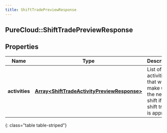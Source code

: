 ```yaml
---
title: ShiftTradePreviewResponse
---
```

## PureCloud::ShiftTradePreviewResponse

## Properties

|Name | Type | Description | Notes|
|------------ | ------------- | ------------- | -------------|
| **activities** | [**Array&lt;ShiftTradeActivityPreviewResponse&gt;**](ShiftTradeActivityPreviewResponse.html) | List of activities that will make up the new shift if this shift trade is approved | [optional] |
{: class="table table-striped"}


